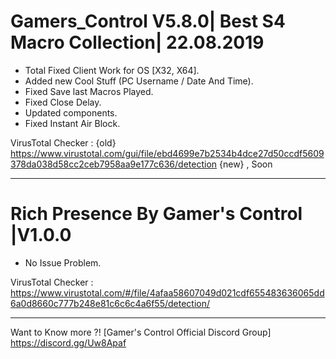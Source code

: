 # Gamers_Control V5.8.0| Best S4 Macro Collection| 22.08.2019

- Total Fixed Client Work for OS [X32, X64].
- Added new Cool Stuff (PC Username / Date And Time).
- Fixed Save last Macros Played.
- Fixed Close Delay.
- Updated components.
- Fixed Instant Air Block.

VirusTotal Checker : {old} https://www.virustotal.com/gui/file/ebd4699e7b2534b4dce27d50ccdf5609378da038d58cc2ceb7958aa9e177c636/detection
{new} , Soon
_____________________________

# Rich Presence By Gamer's Control |V1.0.0

- No Issue Problem.

VirusTotal Checker : https://www.virustotal.com/#/file/4afaa58607049d021cdf655483636065dd6a0d8660c777b248e81c6c6c4a6f55/detection/

_____________________________

Want to Know more ?! [Gamer's Control Official Discord Group]
https://discord.gg/Uw8Apaf
